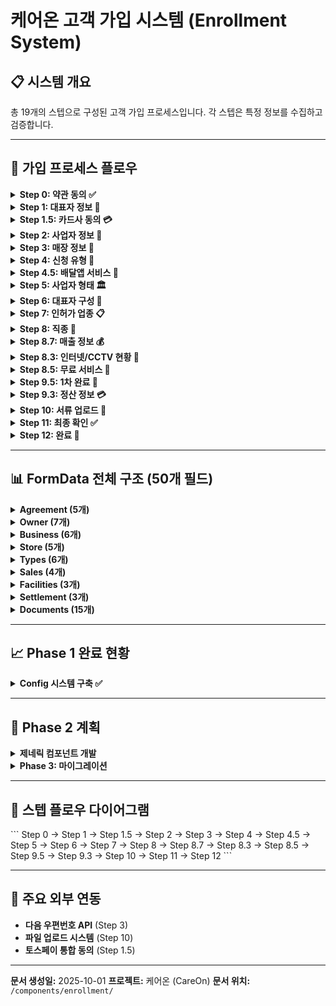 # 케어온 고객 가입 시스템 (Enrollment System)

## 📋 시스템 개요

총 19개의 스텝으로 구성된 고객 가입 프로세스입니다. 각 스텝은 특정 정보를 수집하고 검증합니다.

---

## 🔄 가입 프로세스 플로우

<details>
<summary><strong>Step 0: 약관 동의 ✅</strong></summary>

\`\`\`
파일: step-0-agreements.tsx
타입: Agreement

## 케어온 가입을 위한 약관 동의가 필요해요

### 필수 동의
- [체크박스] 서비스 이용약관 (필수)
- [체크박스] 개인정보 수집 및 이용 (필수)

### 선택 동의
- [체크박스] 마케팅 정보 수신 동의 (선택)

### FormData 필드
- agreeTerms: boolean
- agreePrivacy: boolean
- agreeMarketing: boolean

### UI 요소
- [버튼] 전체 동의합니다
- [버튼] 다음

### Validation
- agreeTerms && agreePrivacy 필수
\`\`\`

</details>

<details>
<summary><strong>Step 1: 대표자 정보 👤</strong></summary>

\`\`\`
파일: step-1-owner-info.tsx
타입: Form

## 대표자 본인 정보를 입력해 주세요

### 입력 필드
- 대표자 성명 (ownerName: string)
- 생년월일 (birthDate: string) - 6자리
- 성별 (birthGender: string) - 1자리
- 통신사 (carrier: string)
  옵션: SKT / KT / LG U+ / 알뜰폰
- MVNO (mvnoCarrier: string) - 알뜰폰인 경우
- 휴대폰 번호 (phoneNumber: string)

### FormData 필드
- ownerName: string
- birthDate: string
- birthGender: string
- carrier: string
- mvnoCarrier: string
- phoneNumber: string

### Validation
- 이름, 생년월일, 성별, 통신사, 휴대폰 필수
- MVNO 선택 시 mvnoCarrier도 필수
\`\`\`

</details>

<details>
<summary><strong>Step 1.5: 카드사 동의 💳</strong></summary>

\`\`\`
파일: step-1.5-card-agreements-v2.tsx
타입: Agreement

## 카드사 가맹점 신청 동의

### 카드사별 동의서
- 우리카드 가맹점 동의서
- 비씨카드 가맹점 동의서
- 국민카드 가맹점 동의서
- 하나카드 가맹점 동의서
- 삼성카드 가맹점 동의서

### FormData 필드
- agreeTosspay: string | boolean
- agreedCardCompanies: string

### 동작
- 각 카드사 동의서 모달로 표시
- 토스페이 통합 동의로 처리
\`\`\`

</details>

<details>
<summary><strong>Step 2: 사업자 정보 🏢</strong></summary>

\`\`\`
파일: step-2-contact-business.tsx
타입: Form

## 사업자 정보를 입력해주세요

### 입력 필드
- 상호명 (businessName: string)
- 사업자등록번호 (businessNumber: string)
  - Validation: 정확히 10자리
- 이메일 (email: string)
  - Validation: @ 포함 필수

### FormData 필드
- businessName: string
- businessNumber: string (10자리)
- email: string

### Validation
- 모든 필드 필수 입력
- 사업자등록번호 10자리 검증
- 이메일 형식 검증
\`\`\`

</details>

<details>
<summary><strong>Step 3: 매장 정보 🏪</strong></summary>

\`\`\`
파일: step-3-store-info.tsx
타입: Form

## 매장 정보를 입력해주세요

### 입력 필드
- 간판명 (storeName: string)
  - [체크박스] 상호명과 동일
- 매장 주소 (storeAddress: string)
  - 다음 우편번호 API 연동
  - storePostcode: string
- 매장 면적 (storeArea: string)
  - [체크박스] 모르겠어요 (needLocalData: boolean)

### FormData 필드
- storeName: string
- storeAddress: string
- storePostcode: string
- storeArea: string
- needLocalData: boolean

### Validation
- 간판명, 주소 필수
- 면적 또는 needLocalData 중 하나 필수

### 외부 연동
- 다음 우편번호 API
\`\`\`

</details>

<details>
<summary><strong>Step 4: 신청 유형 📝</strong></summary>

\`\`\`
파일: step-4-application-type.tsx
타입: Selection

## 신청 유형을 선택해 주세요

### 선택지
1. 신규 가맹점 가입 (value: 'new')
2. 복수 가맹점 가입 (value: 'multiple')
   - 설명: 하나의 사업자번호로 여러개 사업장을 운영하려는 경우 신청합니다.

### FormData 필드
- applicationType: string

### 동작
- 라디오 버튼 선택 방식
\`\`\`

</details>

<details>
<summary><strong>Step 4.5: 배달앱 서비스 🛵</strong></summary>

\`\`\`
파일: step-4.5-delivery-app.tsx
타입: Custom

## 배달앱 가입 대행이 필요하신가요?

### 배달앱 로고 표시
- 배달의민족
- 요기요
- 쿠팡이츠

### 선택지
- 필요해요 → needDeliveryApp: true
- 지금은 아니에요 → needDeliveryApp: false

### 무료 제공 서비스
- 사업자 정보 등록 대행
- 메뉴 사진 촬영 및 등록
- 초기 설정 및 최적화
- 운영 교육 및 가이드

### FormData 필드
- needDeliveryApp: string | boolean
\`\`\`

</details>

<details>
<summary><strong>Step 5: 사업자 형태 🏛️</strong></summary>

\`\`\`
파일: step-5-business-type.tsx
타입: Selection

## 사업자 형태 확인이 필요해요

### 선택지
1. 개인 사업자 입니다 (value: '개인사업자')
2. 법인 사업자 입니다 (value: '법인사업자')

### FormData 필드
- businessType: string

### 중요 사항
법인사업자 선택 시 추가 서류 필요:
- 법인등기부등본
- 주주명부
\`\`\`

</details>

<details>
<summary><strong>Step 6: 대표자 구성 👥</strong></summary>

\`\`\`
파일: step-6-ownership-type.tsx
타입: Selection

## 공동 대표자 여부 확인이 필요해요

### 선택지
1. 단독 대표자입니다 (value: 'single')
2. 공동 대표자 입니다 (value: 'joint')

### FormData 필드
- ownershipType: string
\`\`\`

</details>

<details>
<summary><strong>Step 7: 인허가 업종 📋</strong></summary>

\`\`\`
파일: step-7-license-type.tsx
타입: Selection

## 해당하는 인허가 업종 유형을 알려주세요

### 선택지
1. 요식 업종(영업신고증 보유) (value: 'food')
2. 기타 업종(영업신고증 보유) (value: 'other')
3. 인허가 대상 업종이 아니에요 (value: 'none')

### FormData 필드
- licenseType: string

### 영향
- 'food' 또는 'other' 선택 시: Step 10에서 영업신고증 업로드 필수
\`\`\`

</details>

<details>
<summary><strong>Step 8: 직종 💼</strong></summary>

\`\`\`
파일: step-8-business-category.tsx
타입: Selection

## 직종이 무엇인가요?

### 선택지
1. 숙박 및 음식업 (value: 'accommodation_food')
2. 도소매업 (value: 'wholesale_retail')
3. 제조업 (value: 'manufacturing')
4. 기타 (value: 'other')

### FormData 필드
- businessCategory: string
\`\`\`

</details>

<details>
<summary><strong>Step 8.7: 매출 정보 💰</strong></summary>

\`\`\`
파일: step-8.7-sales-info.tsx
타입: Form

## 매출 정보

### 입력 필드
- 월 평균 매출 (monthlySales: string)
  선택: 500만원 미만 ~ 1억원 이상
- 카드 매출 비율 (cardSalesRatio: number)
  슬라이더: 0% ~ 100%
- 주력 상품/서비스 (mainProduct: string)
- 객단가 (unitPrice: string)
  선택: 1만원 미만 ~ 10만원 이상

### FormData 필드
- monthlySales: string
- cardSalesRatio: number
- mainProduct: string
- unitPrice: string

### Validation
- 모든 필드 필수 입력
\`\`\`

</details>

<details>
<summary><strong>Step 8.3: 인터넷/CCTV 현황 📡</strong></summary>

\`\`\`
파일: step-8.3-internet-cctv-check.tsx
타입: Custom

## 매장 시설 현황을 확인하겠습니다

### 질문 1: 인터넷
현재 매장에 인터넷이 설치되어 있나요?
- 네, 설치되어 있어요 → hasInternet: true
- 아니요, 없어요 → hasInternet: false

### 질문 2: CCTV
현재 매장에 CCTV가 설치되어 있나요?
- 네, 설치되어 있어요 → hasCCTV: true
- 아니요, 없어요 → hasCCTV: false

### FormData 필드
- hasInternet: string | boolean
- hasCCTV: string | boolean

### 영향
- Step 8.5의 무료 서비스 제공 여부 결정
\`\`\`

</details>

<details>
<summary><strong>Step 8.5: 무료 서비스 🎁</strong></summary>

\`\`\`
파일: step-8.5-free-service.tsx
타입: Custom

## 필요하신 서비스를 무료로 제공해드립니다

### 조건부 렌더링
표시 조건: !hasInternet || !hasCCTV
- 인터넷이나 CCTV가 없는 경우에만 표시
- 둘 다 있으면 자동으로 다음 스텝으로 이동

### 제공 서비스 (조건부)
인터넷 없으면:
🌐 초고속 인터넷 (500M 기가라이트) 1년 무료

CCTV 없으면:
📹 AI 지능형 CCTV 4대 (KT) 1년 무료

### 타이머
- D+2일 12시까지 카운트다운
- 실시간 남은 시간 표시

### 선택지
- 좋아요! 🎉 → wantFreeService: true
- 싫어요 → wantFreeService: false

### FormData 필드
- wantFreeService: string | boolean
\`\`\`

</details>

<details>
<summary><strong>Step 9.5: 1차 완료 🎉</strong></summary>

\`\`\`
파일: step-9.5-first-completion.tsx
타입: Custom

## 훌륭해요! 3장만 있으면 끝나요

### 축하 메시지
- 🎉 애니메이션 효과
- 중간 완료 축하

### 중요 안내
📍 매장과 가까이 있어야 해요

### 준비할 서류 체크리스트
✅ 사업자등록증
✅ 신분증
✅ 통장

### 안내 메시지
- 📸 사진으로 찍어 올리셔도 돼요
- 큰 파일도 괜찮아요 (최대 100MB)

### UI 요소
[버튼] 서류 업로드 하러가기
\`\`\`

</details>

<details>
<summary><strong>Step 9.3: 정산 정보 💳</strong></summary>

\`\`\`
파일: step-9.3-settlement-info.tsx
타입: Form

## 정산 계좌 정보를 입력해주세요

### 입력 필드
- 은행명 (bankName: string)
  - 드롭다운 선택
- 예금주 (accountHolder: string)
- 계좌번호 (accountNumber: string)

### FormData 필드
- bankName: string
- accountHolder: string
- accountNumber: string

### Validation
- 모든 필드 필수 입력
- 예금주/계좌번호 trim 후 검증
\`\`\`

</details>

<details>
<summary><strong>Step 10: 서류 업로드 📎</strong></summary>

\`\`\`
파일: step-10-document-upload.tsx
타입: Form

## 필요 서류를 업로드해주세요

### 필수 서류 (공통)
- 사업자등록증 (businessRegistrationUrl)
- 신분증 앞면 (idCardFrontUrl)
- 신분증 뒷면 (idCardBackUrl)
- 통장사본 (bankbookUrl)

### 조건부 서류
인허가 업종인 경우 (licenseType === 'food' || 'other'):
- 영업신고증 (businessLicenseUrl)

### 사업장 사진 (선택)
- 간판 사진 (signPhotoUrl)
- 문 닫힌 사진 (doorClosedUrl)
- 문 열린 사진 (doorOpenUrl)
- 내부 사진 (interiorUrl)
- 상품 사진 (productUrl)
- 명함 사진 (businessCardUrl)

### 법인 추가 서류 (businessType === '법인사업자')
- 법인등기부등본 (corporateRegistrationUrl)
- 주주명부 (shareholderListUrl)
- 인감증명서 (sealCertificateUrl)
- 인감사용승낙서 (sealUsageUrl)

### FormData 필드
- 모든 URL 필드: string | null

### 파일 제약
- 최대 파일 크기: 100MB
- 지원 형식: 이미지, PDF
\`\`\`

</details>

<details>
<summary><strong>Step 11: 최종 확인 ✅</strong></summary>

\`\`\`
파일: step-11-final-confirmation.tsx
타입: Custom

## 입력하신 정보를 최종 확인해주세요

### 표시 정보
- 대표자 정보
- 사업자 정보
- 매장 정보
- 선택한 서비스
- 업로드한 서류 목록

### 최종 확인
- 입력된 모든 정보 요약 표시
- 수정 필요 시 이전 단계로 이동 가능

### UI 요소
[버튼] 제출하기
\`\`\`

</details>

<details>
<summary><strong>Step 12: 완료 🎊</strong></summary>

\`\`\`
파일: step-12-success.tsx
타입: Custom

## 접수 완료!

### 완료 메시지
🎉 가입 신청이 완료되었습니다!

### 안내 사항
- 📱 보통 오늘 안에 연락드려요
- 💬 카카오톡으로 진행 현황을 알려드릴게요
- 📞 1866-1845 (문의 가능)

### 다음 단계
1. 서류 검토 (영업일 기준 1~2일)
2. 설치 일정 협의
3. 기사님 방문 설치

감사합니다! 🎉
\`\`\`

</details>

---

## 📊 FormData 전체 구조 (50개 필드)

<details>
<summary><strong>Agreement (5개)</strong></summary>

\`\`\`typescript
agreeTerms: boolean
agreePrivacy: boolean
agreeMarketing: boolean
agreeTosspay: string | boolean
agreedCardCompanies: string
\`\`\`

</details>

<details>
<summary><strong>Owner (7개)</strong></summary>

\`\`\`typescript
ownerName: string
representativeName: string
birthDate: string
birthGender: string
gender: 'male' | 'female'
carrier: string
mvnoCarrier: string
\`\`\`

</details>

<details>
<summary><strong>Business (6개)</strong></summary>

\`\`\`typescript
phoneNumber: string
businessName: string
businessNumber: string
email: string
businessAddress: string
businessDetailAddress: string
\`\`\`

</details>

<details>
<summary><strong>Store (5개)</strong></summary>

\`\`\`typescript
storeName: string
storeAddress: string
storePostcode: string
storeArea: string
needLocalData: boolean
\`\`\`

</details>

<details>
<summary><strong>Types (6개)</strong></summary>

\`\`\`typescript
applicationType: string
needDeliveryApp: string | boolean
businessType: string
ownershipType: string
licenseType: string
businessCategory: string
\`\`\`

</details>

<details>
<summary><strong>Sales (4개)</strong></summary>

\`\`\`typescript
monthlySales: string
cardSalesRatio: number
mainProduct: string
unitPrice: string
\`\`\`

</details>

<details>
<summary><strong>Facilities (3개)</strong></summary>

\`\`\`typescript
hasInternet: string | boolean
hasCCTV: string | boolean
wantFreeService: string | boolean
\`\`\`

</details>

<details>
<summary><strong>Settlement (3개)</strong></summary>

\`\`\`typescript
bankName: string
accountHolder: string
accountNumber: string
\`\`\`

</details>

<details>
<summary><strong>Documents (15개)</strong></summary>

\`\`\`typescript
businessRegistrationUrl: string | null
idCardFrontUrl: string | null
idCardBackUrl: string | null
bankbookUrl: string | null
businessLicenseUrl: string | null
signPhotoUrl: string | null
doorClosedUrl: string | null
doorOpenUrl: string | null
interiorUrl: string | null
productUrl: string | null
businessCardUrl: string | null
corporateRegistrationUrl: string | null
shareholderListUrl: string | null
sealCertificateUrl: string | null
sealUsageUrl: string | null
\`\`\`

</details>

---

## 📈 Phase 1 완료 현황

<details>
<summary><strong>Config 시스템 구축 ✅</strong></summary>

\`\`\`
### 생성된 파일
1. lib/enrollment/form-schema.ts
   - FormData 초기값 중앙화
   - 50개 필드 관리
   - Helper 함수 제공

2. lib/enrollment/enrollment-config.ts
   - 19개 스텝 설정 통합
   - Selection options 정의
   - Validation 로직 중앙화

### 스텝 타입 분류
Selection (5개): Step 4, 5, 6, 7, 8
Form (6개): Step 1, 2, 3, 8.7, 9.3, 10
Agreement (2개): Step 0, 1.5
Custom (6개): Step 4.5, 8.3, 8.5, 9.5, 11, 12

### 테스트 완료 항목
✅ FormData 타입 호환성
✅ 스텝 개수/순서 일치 (19개)
✅ Selection options 일치
✅ Validation 로직 수정
✅ 브라우저 실제 동작
✅ TypeScript 컴파일
✅ Helper 함수 작동
✅ 헤더 UI 문제 해결
\`\`\`

</details>

---

## 🚀 Phase 2 계획

<details>
<summary><strong>제네릭 컴포넌트 개발</strong></summary>

\`\`\`typescript
### 1. SelectionStep
interface SelectionStepProps {
  stepConfig: StepConfig
  formData: FormData
  onSelect: (value: string) => void
  onNext: () => void
  onBack: () => void
}
// 적용: Step 4, 5, 6, 7, 8

### 2. FormStep
interface FormStepProps {
  stepConfig: StepConfig
  formData: FormData
  updateFormData: (field, value) => void
  onNext: () => void
  onBack: () => void
}
// 적용: Step 1, 2, 3, 8.7, 9.3

### 3. StepRouter
switch (step.type) {
  case 'selection':
    return <SelectionStep />
  case 'form':
    return <FormStep />
  case 'custom':
    return <CustomStep />
}
\`\`\`

</details>

<details>
<summary><strong>Phase 3: 마이그레이션</strong></summary>

\`\`\`
### page.tsx 간소화
- stepComponents 배열 제거
- StepRouter로 대체
- 200줄 → 50줄

### 이점
- Config만 수정하면 스텝 변경
- 코드 중복 제거
- 유지보수성 향상
\`\`\`

</details>

---

## 🔗 스텝 플로우 다이어그램

\`\`\`
Step 0 → Step 1 → Step 1.5 → Step 2 → Step 3 → Step 4 → Step 4.5
→ Step 5 → Step 6 → Step 7 → Step 8 → Step 8.7 → Step 8.3
→ Step 8.5 → Step 9.5 → Step 9.3 → Step 10 → Step 11 → Step 12
\`\`\`

---

## 📝 주요 외부 연동

- **다음 우편번호 API** (Step 3)
- **파일 업로드 시스템** (Step 10)
- **토스페이 통합 동의** (Step 1.5)

---

**문서 생성일:** 2025-10-01
**프로젝트:** 케어온 (CareOn)
**문서 위치:** `/components/enrollment/`
